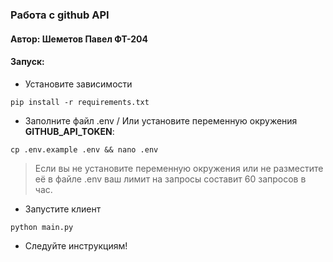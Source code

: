 ### Работа с github API
#### Автор: Шеметов Павел ФТ-204

#### Запуск:
* Установите зависимости
```
pip install -r requirements.txt
```
* Заполните файл .env / Или установите переменную окружения **GITHUB_API_TOKEN**:
```
cp .env.example .env && nano .env 
```
> Если вы не установите переменную окружения или не разместите её в файле .env ваш лимит на запросы составит 60 запросов в час.
* Запустите клиент
```
python main.py
```
* Следуйте инструкциям!